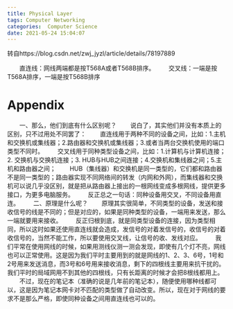 ```yaml
---
title: Physical Layer
tags: Computer Networking
categories:  Computer Science
date: 2021-05-24 15:04:07
---
```




<!--more-->



转自https://blog.csdn.net/zwj_jyzl/article/details/78197889

  直连线：网线两端都是按T568A或者T568B排序。
  交叉线：一端是按T568A排序，一端是按T568B排序



# Appendix 

  一、那么，他们到底有什么区别呢？
  说白了，其实他们并没有本质上的区别，只不过用处不同罢了：
  直连线用于两种不同的设备之间，比如：1.主机和交换机或集线器；2.路由器和交换机或集线器；3.或者当两台交换机使用的端口类型不同时。
  交叉线用于同种类型设备之间，比如：1.计算机与计算机连接；2. 交换机与交换机连接；3. HUB与HUB之间连接；4.交换机和集线器之间；5.主机和路由器之间；
  HUB（集线器）和交换机是同一类型的，它们都和路由器不是同一类型的；路由器实现不同网络间的转发（内网和外网），而集线器和交换机可以说几乎没区别，就是把从路由器上接出的一根网线变成多根网线，提供更多接口，为更多电脑服务。
  反正总之一句话：同种设备用交叉，不同设备用直连。
  二、原理是什么呢？
  原理其实很简单，不同类型的设备，发送和接收信号的线是不同的；但是对应的，如果是同种类型的设备，一端用来发送，那么一端就要用来接收。
  反正归根到底，就是同类型设备的连接，因为类型相同，所以这时如果还使用直连线就会造成，发信号的对着发信号的，收信号的对着收信号的，当然不能工作，所以要使用交叉线，让信号的收、发线对应。
  我们平常在使用网线的时候，如果用测线仪测一测会发现，即使有几个灯不亮，网线也可以正常使用。这是因为我们平时主要用到的就是网线的1、2、3、6号，1号和2号用来发送消息，而3号和6号用来接收消息，剩下的四根线主要用来抗干扰的。我们平时的局域网用不到其他的四根线，只有长距离的时候才会把8根线都用上。
  不过，现在的笔记本（准确的说是几年前的笔记本），随便使用哪种线都可以，这是因为笔记本网卡对不匹配的类型做了自动改变。所以，现在对于网线的要求不是那么严格，即使同种设备之间用直连线也可以的。
